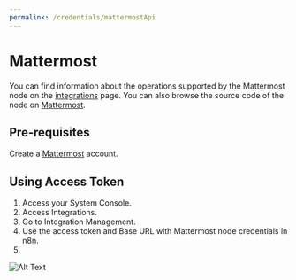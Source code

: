 ```yaml
---
permalink: /credentials/mattermostApi
---
```



# Mattermost
You can find information about the operations supported by the Mattermost node on the [integrations](https://n8n.io/integrations/n8n-nodes-base.mattermost) page. You can also browse the source code of the node on [Mattermost](https://github.com/n8n-io/n8n/tree/master/packages/nodes-base/nodes/Mattermost).

## Pre-requisites

Create a [Mattermost](https://www.mattermost.com/) account.

## Using Access Token
1. Access your System Console.
2. Access Integrations.
3. Go to Integration Management.
4. Use the access token and Base URL with Mattermost node credentials in n8n.
5.
![Alt Text](missing)





